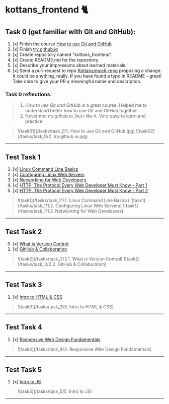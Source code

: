 # kottans_frontend :cat2:

## Task 0 (get familiar with Git and GitHub):
1. [x] Finish the course [How to use Git and GitHub](https://www.udacity.com/course/how-to-use-git-and-github--ud775)
2. [x] Finish [try.github.io](https://try.github.io/levels/1/challenges/1)
3. [x] Create repository named "kottans_frontend".
4. [x] Create README.md for the repository.
5. [x] Describe your impressions about learned materials.
6. [x] Send a pull-request to repo [Kottans/mock-repo](https://github.com/Kottans/mock-repo) proposing a change. It could be anything, really. If you have found a typo in README - great! Take care to give your PR a meaningful name and description.

### Task 0 reflections:
> 1. *How to use Git and GitHub* is a great course. Helped me to understand better how to use Git and GitHub together.
> 2. Never met *try.github.io*, but I like it. Very easy to learn and practice.

> ![task01](/tasks/task_0/1. How to use Git and GitHub.jpg) 
> ![task02](/tasks/task_0/2. try.github.io.jpg)
---

## Test Task 1
1. [x] [Linux Command Line Basics](https://www.udacity.com/course/linux-command-line-basics--ud595)
2. [x] [Configuring Linux Web Servers](https://www.udacity.com/course/configuring-linux-web-servers--ud299)
3. [x] [Networking for Web Developers](https://www.udacity.com/course/networking-for-web-developers--ud256)
4. [x] [HTTP: The Protocol Every Web Developer Must Know - Part 1](https://code.tutsplus.com/tutorials/http-the-protocol-every-web-developer-must-know-part-1--net-31177)
5. [x] [HTTP: The Protocol Every Web Developer Must Know - Part 2](https://code.tutsplus.com/tutorials/http-the-protocol-every-web-developer-must-know-part-2--net-31155)

> ![task1](/tasks/task_1/1.1. Linux Command Line Basics)
> ![task1](/tasks/task_1/1.2. Configuring Linux Web Servers)
> ![task1](/tasks/task_1/1.3. Networking for Web Developers)
---

## Test Task 2
0. [x] [What is Version Control](https://classroom.udacity.com/courses/ud123/)
1. [x] [GitHub & Collaboration](https://classroom.udacity.com/courses/ud456)

> ![task2](/tasks/task_2/2.1. What is Version Control)
> ![task2](/tasks/task_2/2.2. GitHub & Collaboration)
---

## Test Task 3
1. [x] [Intro to HTML & CSS](https://www.udacity.com/course/intro-to-html-and-css--ud304)

> ![task3](/tasks/task_3/3. Intro to HTML & CSS)
---

## Test Task 4
1. [x] [Responsive Web Design Fundamentals](https://www.udacity.com/course/responsive-web-design-fundamentals--ud893)

> ![task4](/tasks/task_4/4. Responsive Web Design Fundamentals)
---

## Test Task 5
1. [x] [Intro to JS](https://www.udacity.com/course/intro-to-javascript--ud803)

> ![task5](/tasks/task_5/5. Intro to JS)
---
